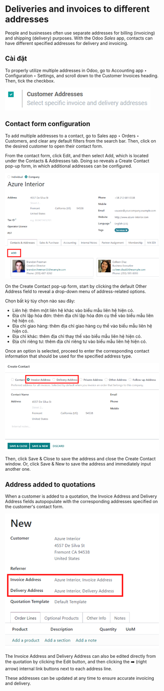 # Deliveries and invoices to different addresses

People and businesses often use separate addresses for billing (invoicing) and shipping (delivery)
purposes. With the Odoo *Sales* app, contacts can have different specified addresses for delivery
and invoicing.

## Cài đặt

To properly utilize multiple addresses in Odoo, go to Accounting app ‣
Configuration ‣ Settings, and scroll down to the Customer Invoices heading. Then,
tick the checkbox.

![Activate the Customer Addresses setting.](../../../../.gitbook/assets/customer-addresses-setting.png)

<a id="sales-send-quotations-contact-form-config"></a>

## Contact form configuration

To add multiple addresses to a contact, go to Sales app ‣ Orders ‣ Customers,
and clear any default filters from the search bar. Then, click on the desired customer to open their
contact form.

From the contact form, click Edit, and then select Add, which is located
under the Contacts & Addresses tab. Doing so reveals a Create Contact pop-up
form, in which additional addresses can be configured.

![Thêm liên hệ/địa chỉ vào biểu mẫu liên hệ.](../../../../.gitbook/assets/contact-form-add-address1.png)

On the Create Contact pop-up form, start by clicking the default Other
Address field to reveal a drop-down menu of address-related options.

Chọn bất kỳ tùy chọn nào sau đây:

- Liên hệ: thêm một liên hệ khác vào biểu mẫu liên hệ hiện có.
- Địa chỉ lập hóa đơn: thêm địa chỉ lập hóa đơn cụ thể vào biểu mẫu liên hệ hiện có.
- Địa chỉ giao hàng: thêm địa chỉ giao hàng cụ thể vào biểu mẫu liên hệ hiện có.
- Địa chỉ khác: thêm địa chỉ thay thế vào biểu mẫu liên hệ hiện có.
- Địa chỉ riêng tư: thêm địa chỉ riêng tư vào biểu mẫu liên hệ hiện có.

Once an option is selected, proceed to enter the corresponding contact information that should be
used for the specified address type.

![Tạo một liên hệ/địa chỉ mới trên biểu mẫu liên hệ.](../../../../.gitbook/assets/create-contact-window1.png)

Then, click Save & Close to save the address and close the Create Contact
window. Or, click Save & New to save the address and immediately input another one.

## Address added to quotations

When a customer is added to a quotation, the Invoice Address and Delivery
Address fields autopopulate with the corresponding addresses specified on the customer's contact
form.

![Invoice and Delivery Addresses autopopulate on a quotation.](../../../../.gitbook/assets/quotation-address-autopopulate.png)

The Invoice Address and Delivery Address can also be edited directly from
the quotation by clicking the Edit button, and then clicking the ➡️ (right
arrow) internal link buttons next to each address line.

These addresses can be updated at any time to ensure accurate invoicing and delivery.
